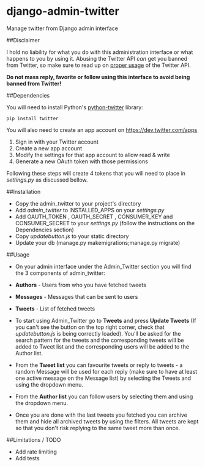 # django-admin-twitter
Manage twitter from Django admin interface

##Disclaimer

I hold no liability for what you do with this administration interface or what happens to you by using it. Abusing the Twitter API *can* get you banned from Twitter, so make sure to read up on [proper usage](https://support.twitter.com/articles/76915-automation-rules-and-best-practices) of the Twitter API.

**Do not mass reply, favorite or follow using this interface to avoid being banned from Twitter!**

##Dependencies

You will need to install Python's [python-twitter](https://github.com/sixohsix/twitter/) library:

    pip install twitter

You will also need to create an app account on https://dev.twitter.com/apps

1. Sign in with your Twitter account
2. Create a new app account
3. Modify the settings for that app account to allow read & write
4. Generate a new OAuth token with those permissions

Following these steps will create 4 tokens that you will need to place in _settings.py_ as discussed bellow.

##Installation

- Copy the admin_twitter to your project's directory
- Add *admin_twitter* to INSTALLED_APPS on your _settings.py_
- Add OAUTH_TOKEN , OAUTH_SECRET , CONSUMER_KEY and CONSUMER_SECRET to your _settings.py_ (follow the instructions on the Dependencies section)
- Copy _updatebutton.js_ to your static directory
- Update your db (manage.py makemigrations;manage.py migrate)

##Usage
- On your admin interface under the Admin_Twitter section you will find the 3 components of admin_twitter:
 - **Authors** - Users from who you have fetched tweets
 - **Messages** - Messages that can be sent to users
 - **Tweets** - List of fetched tweets
 
- To start using Admin_Twitter go to **Tweets** and press **Update Tweets** (If you can't see the button on the top right corner, check that _updatebutton.js_ is being correctly loaded). You'll be asked for the search pattern for the tweets and the corresponding tweets will be added to Tweet list and the corresponding users will be added to the Author list.
- From the **Tweet list** you can favourite tweets or reply to tweets - a random Message will be used for each reply (make sure to have at least one active message on the Message list) by selecting the Tweets and using the dropdown menu.
- From the **Author list** you can follow users by selecting them and using the dropdown menu.
- Once you are done with the last tweets you fetched you can archive them and hide all archived tweets by using the filters. All tweets are kept so that you don't risk replying to the same tweet more than once.

##Limitations / TODO
- Add rate limiting
- Add tests

